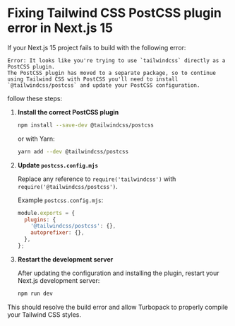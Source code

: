# Fixing Tailwind CSS PostCSS plugin error in Next.js 15

If your Next.js 15 project fails to build with the following error:

```
Error: It looks like you're trying to use `tailwindcss` directly as a PostCSS plugin.
The PostCSS plugin has moved to a separate package, so to continue using Tailwind CSS with PostCSS you'll need to install `@tailwindcss/postcss` and update your PostCSS configuration.
```

follow these steps:

1. **Install the correct PostCSS plugin**

   ```bash
   npm install --save-dev @tailwindcss/postcss
   ```

   or with Yarn:

   ```bash
   yarn add --dev @tailwindcss/postcss
   ```

2. **Update `postcss.config.mjs`**

   Replace any reference to `require('tailwindcss')` with `require('@tailwindcss/postcss')`.

   Example `postcss.config.mjs`:

   ```js
   module.exports = {
     plugins: {
       '@tailwindcss/postcss': {},
       autoprefixer: {},
     },
   };
   ```

3. **Restart the development server**

   After updating the configuration and installing the plugin, restart your Next.js development server:

   ```bash
   npm run dev
   ```

This should resolve the build error and allow Turbopack to properly compile your Tailwind CSS styles.

